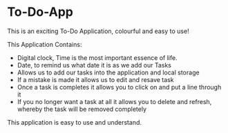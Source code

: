 # To-Do-App
 This is an exciting To-Do Application, colourful and easy to use!
 
 This Application Contains:

 * Digital clock, Time is the most important essence of life.
 * Date, to remind us what date it is as we add our Tasks
 * Allows us to add our tasks into the application and local storage
 * If a mistake is made it allows us to edit and resave task
 * Once a task is completes it allows you to click on and put a line through it
 * If you no longer want a task at all it allows you to delete and refresh, whereby the task will be removed completely

 This application is easy to use and understand.


